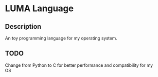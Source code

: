 # LUMA Language

## Description

An toy programming language for my operating system.

## TODO

Change from Python to C for better performance and compatibility for my OS
